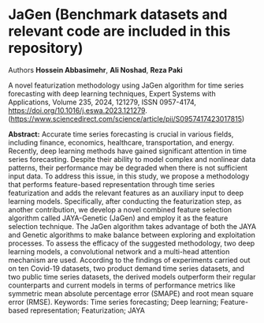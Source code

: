 # JaGen (Benchmark datasets and relevant code are included in this repository)
Authors **Hossein Abbasimehr**, **Ali Noshad**, **Reza Paki**

A novel featurization methodology using JaGen algorithm for time series forecasting with deep learning techniques,
Expert Systems with Applications,
Volume 235,
2024,
121279,
ISSN 0957-4174,
https://doi.org/10.1016/j.eswa.2023.121279.
(https://www.sciencedirect.com/science/article/pii/S0957417423017815)

 **Abstract:** Accurate time series forecasting is crucial in various fields, including finance, economics, healthcare, transportation, and energy. Recently, deep learning methods have gained significant attention in time series forecasting. Despite their ability to model complex and nonlinear data patterns, their performance may be degraded when there is not sufficient input data. To address this issue, in this study, we propose a methodology that performs feature-based representation through time series featurization and adds the relevant features as an auxiliary input to deep learning models. Specifically, after conducting the featurization step, as another contribution, we develop a novel combined feature selection algorithm called JAYA-Genetic (JaGen) and employ it as the feature selection technique. The JaGen algorithm takes advantage of both the JAYA and Genetic algorithms to make balance between exploring and exploitation processes. To assess the efficacy of the suggested methodology, two deep learning models, a convolutional network and a multi-head attention mechanism are used. According to the findings of experiments carried out on ten Covid-19 datasets, two product demand time series datasets, and two public time series datasets, the derived models outperform their regular counterparts and current models in terms of performance metrics like symmetric mean absolute percentage error (SMAPE) and root mean square error (RMSE).
Keywords: Time series forecasting; Deep learning; Feature-based representation; Featurization; JAYA
